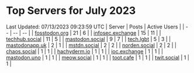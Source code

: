 # Top Servers for July 2023
Last Updated: 07/13/2023 09:23:59 UTC
| Server | Posts | Active Users |
| -- | -- | -- |
| [fosstodon.org](https://fosstodon.org/tags/PowerShell) | 21 | 6 |
| [infosec.exchange](https://infosec.exchange/tags/PowerShell) | 15 | 11 |
| [techhub.social](https://techhub.social/tags/PowerShell) | 11 | 5 |
| [mastodon.social](https://mastodon.social/tags/PowerShell) | 9 | 7 |
| [tech.lgbt](https://tech.lgbt/tags/PowerShell) | 5 | 3 |
| [mastodonapp.uk](https://mastodonapp.uk/tags/PowerShell) | 2 | 1 |
| [mstdn.social](https://mstdn.social/tags/PowerShell) | 2 | 2 |
| [norden.social](https://norden.social/tags/PowerShell) | 2 | 2 |
| [chaos.social](https://chaos.social/tags/PowerShell) | 1 | 1 |
| [hachyderm.io](https://hachyderm.io/tags/PowerShell) | 1 | 1 |
| [ioc.exchange](https://ioc.exchange/tags/PowerShell) | 1 | 1 |
| [mastodon.uno](https://mastodon.uno/tags/PowerShell) | 1 | 1 |
| [meow.social](https://meow.social/tags/PowerShell) | 1 | 1 |
| [toot.cafe](https://toot.cafe/tags/PowerShell) | 1 | 1 |
| [twit.social](https://twit.social/tags/PowerShell) | 1 | 1 |
